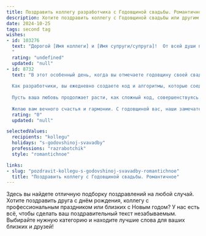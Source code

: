 ```yaml
---
title: Поздравить коллегу разработчика с Годовщиной свадьбы. Романтичное
description: Хотите поздравить коллегу с Годовщиной свадьбы или другим праздником? Наш ИИ создаст незабываемое поздравление, а вы обязательно выделитесь среди других.  
date: 2024-10-25
tags: second tag
wishes:
- id: 103276
  text: "Дорогой [Имя коллеги] и [Имя супруги/супруга]!  От всей души поздравляю вас с годовщиной свадьбы! Пусть ваша любовь, яркая и неповторимая, как  изумительный код вашей совместной жизни,  с каждым годом становится всё крепче и теплее. Желаю вам океана нежности, безбрежного счастья и  многих-многих лет  взаимного вдохновения,  чтобы каждый день был наполнен радостью и счастьем, как  идеальный  продукт вашей совместной работы!
  "
  rating: "undefined"
  updated: "null"
- id: 8732
  text: "В этот особенный день, когда вы отмечаете годовщину своей свадьбы, позвольте мне выразить свое восхищение и почтение. Ваш союз — это свидетельство незыблемой любви, поддержки и взаимопонимания.
  
  Как разработчики, вы ежедневно создаете код и алгоритмы, которые соединяют людей. Сегодня мы празднуем ваш союз, который подобен элегантному программному обеспечению, работающему без сбоев. Каждый из вас — уникальная переменная, а вместе вы образуете идеальный интерфейс.
  
  Пусть ваша любовь продолжает расти, как сложный код, совершенствуясь с годами. Пусть каждый следующий шаг в вашей совместной жизни будет написан с романтикой и преданностью.
  
  Желаю вам вечного счастья и гармонии. С годовщиной вас, наши замечательные разработчики!"
  rating: "0"
  updated: "null"

selectedValues:
  recipients: "kollegu"
  holidays: "s-godovshinoj-svavadby"
  professions: "razrabotchik"
  style: "romantichnoe"

links:
- slug: "pozdravit-kollegu-s-godovshinoj-svavadby-romantichnoe"
  title: "Поздравить коллегу с Годовщиной свадьбы. Романтичное"
---
```


Здесь вы найдете отличную подборку поздравлений на любой случай. 
Хотите поздравить друга с днём рождения, коллегу с профессиональным праздником или близких с Новым годом? У нас есть всё, чтобы сделать ваш поздравительный текст незабываемым. Выбирайте нужную категорию и находите лучшие слова для ваших близких и друзей!
